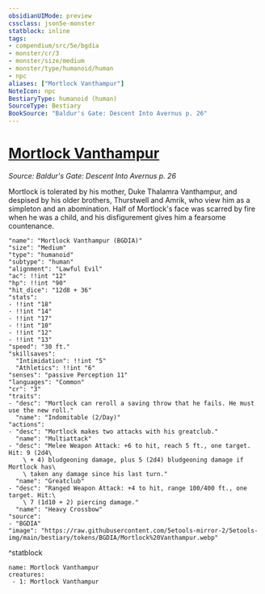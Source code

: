 ```yaml
---
obsidianUIMode: preview
cssclass: json5e-monster
statblock: inline
tags:
- compendium/src/5e/bgdia
- monster/cr/3
- monster/size/medium
- monster/type/humanoid/human
- npc
aliases: ["Mortlock Vanthampur"]
NoteIcon: npc
BestiaryType: humanoid (human)
SourceType: Bestiary
BookSource: "Baldur's Gate: Descent Into Avernus p. 26"
---
```

# [Mortlock Vanthampur](2-Mechanics/CLI/bestiary/npc/mortlock-vanthampur-bgdia.md)
*Source: Baldur's Gate: Descent Into Avernus p. 26*  

Mortlock is tolerated by his mother, Duke Thalamra Vanthampur, and despised by his older brothers, Thurstwell and Amrik, who view him as a simpleton and an abomination. Half of Mortlock's face was scarred by fire when he was a child, and his disfigurement gives him a fearsome countenance.

```statblock
"name": "Mortlock Vanthampur (BGDIA)"
"size": "Medium"
"type": "humanoid"
"subtype": "human"
"alignment": "Lawful Evil"
"ac": !!int "12"
"hp": !!int "90"
"hit_dice": "12d8 + 36"
"stats":
- !!int "18"
- !!int "14"
- !!int "17"
- !!int "10"
- !!int "12"
- !!int "13"
"speed": "30 ft."
"skillsaves":
  "Intimidation": !!int "5"
  "Athletics": !!int "6"
"senses": "passive Perception 11"
"languages": "Common"
"cr": "3"
"traits":
- "desc": "Mortlock can reroll a saving throw that he fails. He must use the new roll."
  "name": "Indomitable (2/Day)"
"actions":
- "desc": "Mortlock makes two attacks with his greatclub."
  "name": "Multiattack"
- "desc": "Melee Weapon Attack: +6 to hit, reach 5 ft., one target. Hit: 9 (2d4\
    \ + 4) bludgeoning damage, plus 5 (2d4) bludgeoning damage if Mortlock has\
    \ taken any damage since his last turn."
  "name": "Greatclub"
- "desc": "Ranged Weapon Attack: +4 to hit, range 100/400 ft., one target. Hit:\
    \ 7 (1d10 + 2) piercing damage."
  "name": "Heavy Crossbow"
"source":
- "BGDIA"
"image": "https://raw.githubusercontent.com/5etools-mirror-2/5etools-img/main/bestiary/tokens/BGDIA/Mortlock%20Vanthampur.webp"
```
^statblock

```encounter-table
name: Mortlock Vanthampur
creatures:
 - 1: Mortlock Vanthampur
```